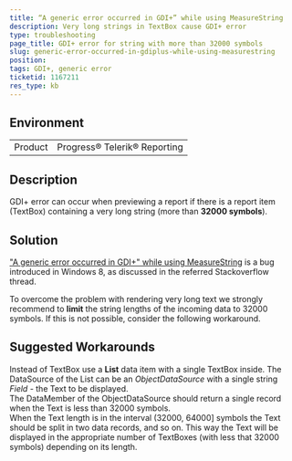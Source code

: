 ```yaml
---
title: “A generic error occurred in GDI+” while using MeasureString
description: Very long strings in TextBox cause GDI+ error
type: troubleshooting
page_title: GDI+ error for string with more than 32000 symbols
slug: generic-error-occurred-in-gdiplus-while-using-measurestring
position: 
tags: GDI+, generic error
ticketid: 1167211
res_type: kb
---
```


## Environment
<table>
	<tr>
		<td>Product</td>
		<td>Progress® Telerik® Reporting </td>
	</tr>
</table>


## Description
GDI+ error can occur when previewing a report if there is a report item (TextBox) containing a very long string (more than __32000 symbols__).

## Solution
["A generic error occurred in GDI+" while using MeasureString](https://stackoverflow.com/questions/30556042/a-generic-error-occurred-in-gdi-while-using-measurestring) is a bug introduced in Windows 8, as discussed in the referred Stackoverflow thread. 
  
To overcome the problem with rendering very long text we strongly recommend to **limit** the string lengths of the incoming data to 32000 symbols.
If this is not possible, consider the following workaround.

## Suggested Workarounds
Instead of TextBox use a **List** data item with a single TextBox inside. The DataSource of the List can be an _ObjectDataSource_ with a single string _Field_ - the Text to be displayed.  
The DataMember of the ObjectDataSource should return a single record when the Text is less than 32000 symbols.  
When the Text length is in the interval (32000, 64000\] symbols the Text should be split in two data records, and so on. 
This way the Text will be displayed in the appropriate number of TextBoxes (with less that 32000 symbols) depending on its length.
